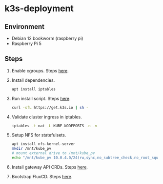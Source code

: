 # k3s-deployment

## Environment

- Debian 12 bookworm (raspberry pi)
- Raspberry Pi 5

## Steps

1. Enable cgroups. Steps [here](https://docs.k3s.io/installation/requirements?os=pi#cgroups).
1. Install dependencies.

    ```bash
    apt install iptables
    ```

1. Run install script. Steps [here](https://docs.k3s.io/quick-start#install-script).

    ```bash
    curl -sfL https://get.k3s.io | sh -
    ```

1. Validate cluster ingress in iptables.

    ```bash
    iptables -t nat -L KUBE-NODEPORTS -n -v
    ```

1. Setup NFS for statefulsets.

    ```bash
    apt install nfs-kernel-server
    mkdir /mnt/kube_pv
    # mount external drive to /mnt/kube_pv
    echo "/mnt/kube_pv 10.0.4.0/24(rw,sync,no_subtree_check,no_root_squash)" >> /etc/exports
    ```

1. Install gateway API CRDs. Steps [here](https://gateway-api.sigs.k8s.io/guides/#installing-gateway-api).
1. Bootstrap FluxCD. Steps [here](https://fluxcd.io/flux/installation/bootstrap/github/).
